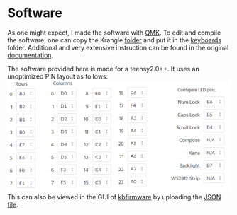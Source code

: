 # Software
As one might expect, I made the software with [QMK](https://qmk.fm).
To edit and compile the software, one can copy the Krangle [folder](./Krangle) and put it in the [keyboards](https://github.com/qmk/qmk_firmware/tree/master/keyboards) folder.
Additional and very extensive instruction can be found in the original [documentation](https://docs.qmk.fm/#/newbs_building_firmware).

The software provided here is made for a teensy2.0++.
It uses an unoptimized PIN layout as follows:
![image](https://github.com/mjongerh/KrangleBoard/blob/master/Images/PINlayout.png)
This can also be viewed in the GUI of [kbfirmware](https://kbfirmware.com) by uploading the [JSON file](krangle_kbfirmware.json).

